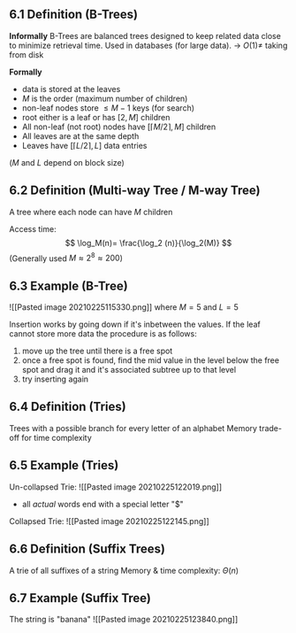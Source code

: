 ## 6.1 Definition (B-Trees)
**Informally** 
B-Trees are balanced trees designed to keep related data close to minimize retrieval time. Used in databases (for large data).
-> $O(1) \neq$ taking from disk

**Formally**
- data is stored at the leaves
- $M$ is the order (maximum number of children)
- non-leaf nodes store $\leq M-1$ keys (for search)
- root either is a leaf or has $[2,M]$ children
- All non-leaf (not root) nodes have $[\lceil M/2 \rceil, M]$ children
- All leaves are at the same depth
- Leaves have $[\lceil L/2 \rceil, L]$ data entries

($M$ and $L$ depend on block size)

## 6.2 Definition (Multi-way Tree / M-way Tree)
A tree where each node can have $M$ children

Access time:
$$
\log_M(n)= \frac{\log_2 (n)}{\log_2(M)}
$$
(Generally used $M\approx 2^8 \approx 200$)

## 6.3 Example (B-Tree)
![[Pasted image 20210225115330.png]]
where $M=5$ and $L=5$

Insertion works by going down if it's inbetween the values. If the leaf cannot store more data the procedure is as follows:
1. move up the tree until there is a free spot
2. once a free spot is found, find the mid value in the level below the free spot and drag it and it's associated subtree up to that level
3. try inserting again


## 6.4 Definition (Tries)
Trees with a possible branch for every letter of an alphabet
Memory trade-off for time complexity

## 6.5 Example (Tries)

Un-collapsed Trie:
![[Pasted image 20210225122019.png]]
- all *actual* words end with a special letter "$"

Collapsed Trie:
![[Pasted image 20210225122145.png]]

## 6.6 Definition (Suffix Trees)
A trie of all suffixes of a string
Memory & time complexity: $\Theta(n)$

## 6.7 Example (Suffix Tree)

The string is "banana"
![[Pasted image 20210225123840.png]]
